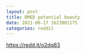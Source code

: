 ```yaml
--- 
layout: post 
title: RMED potential beauty 
date: 2021-06-17 1623981175 
categories: reddit 
--- 
```

https://redd.it/o2dq83